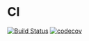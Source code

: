 # CI
[![Build Status](https://travis-ci.org/keramiozsoy/CII.svg?branch=master)](https://travis-ci.org/keramiozsoy/CII)
[![codecov](https://codecov.io/gh/keramiozsoy/CII/branch/master/graph/badge.svg)](https://codecov.io/gh/keramiozsoy/CII)

